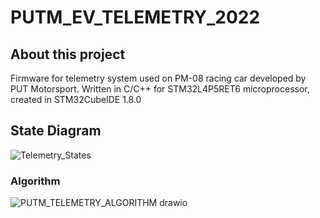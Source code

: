 # PUTM_EV_TELEMETRY_2022
## About this project
  Firmware for telemetry system used on PM-08 racing car developed by PUT Motorsport. 
Written in C/C++ for STM32L4P5RET6 microprocessor, created in STM32CubeIDE 1.8.0
## State Diagram
![Telemetry_States](https://user-images.githubusercontent.com/94369639/154055529-8f5bc985-5f36-4e2b-a819-d0ad0b4934d1.png)
### Algorithm
![PUTM_TELEMETRY_ALGORITHM drawio](https://user-images.githubusercontent.com/94369639/153715615-549039e0-a72a-4f8f-89e1-f05700e3207e.png)
